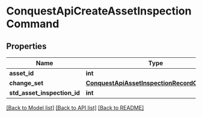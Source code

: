 # ConquestApiCreateAssetInspectionCommand

## Properties
Name | Type | Description | Notes
------------ | ------------- | ------------- | -------------
**asset_id** | **int** |  | [optional] 
**change_set** | [**ConquestApiAssetInspectionRecordChangeSet**](ConquestApiAssetInspectionRecordChangeSet.md) |  | [optional] 
**std_asset_inspection_id** | **int** |  | [optional] 

[[Back to Model list]](../README.md#documentation-for-models) [[Back to API list]](../README.md#documentation-for-api-endpoints) [[Back to README]](../README.md)


